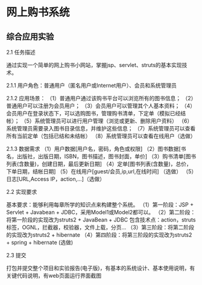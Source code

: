 # 网上购书系统
综合应用实验
--------------------
2.1 任务描述

   通过实现一个简单的网上购书小网站，掌握jsp、servlet、struts的基本实现技术。

2.1.1 用户角色：普通用户（匿名用户或Internet用户）、会员和系统管理员

2.1.2 应用场景：
  （1）普通用户通过该购书平台可以浏览所有的图书信息；
  （2）普通用户可以注册为会员用户；
  （3）会员用户可以管理其个人基本资料；
  （4）会员用户在登录状态下，可以选购图书，管理购书清单，下定单（模拟已经结帐）；
  （5）系统管理员可以进行用户管理（浏览或更新、删除用户资料）
  （6）系统管理员需要录入图书目录信息，并维护这些信息；
  （7）系统管理员可以查看所有当前定单（包括已结和未结帐）
  （8）系统管理员可以查看在线用户（选做） 

2.1.3 数据需求
  （1）用户数据[用户名，密码，角色或权限]
  （2）图书数据[书名，出版社，出版日期，ISBN，图书描述，图书封面，单价]
  （3）购书清单[图书列表(含数量)，创建日期，最后更新日期]
  （4）定单[图书列表(含数量)，总价，下单日期，结帐日期]
  （5）在线用户[guest/会员,ip,url,在线时间] （选做）
  （5）日志[URL,Access IP，action,...]（选做）
	
2.2 实现要求

   基本要求：能够利用每章所学的知识点来构建整个系统。
  （1）第一阶段：JSP + Servlet + Javabean + JDBC，采用Model1或Model2都可以。
  （2）第二阶段：将第一阶段的实现改为struts2 + JavaBean + JDBC
   包含技术点：action，struts标签，OGNL，拦截器，校验器，文件上载，分页...
  （3）第三阶段：将第二阶段的实现改为struts2 + hibernate
  （4）第四阶段：将第三阶段的实现改为struts2 + spring + hibernate (选做)

2.3 提交

   打包并提交整个项目和实验报告(电子版)，有基本的系统设计、基本使用说明，有关键代码说明，有web页面运行界面截图

